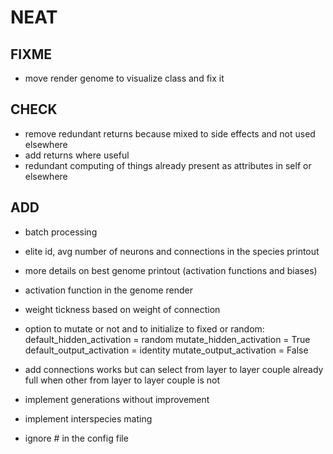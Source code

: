 # NEAT

## FIXME

- move render genome to visualize class and fix it

## CHECK

- remove redundant returns because mixed to side effects and not used elsewhere
- add returns where useful
- redundant computing of things already present as attributes in self or elsewhere

## ADD

- batch processing
- elite id, avg number of neurons and connections in the species printout
- more details on best genome printout (activation functions and biases)
- activation function in the genome render
- weight tickness based on weight of connection

- option to mutate or not and to initialize to fixed or random:
    default_hidden_activation  = random
    mutate_hidden_activation   = True
    default_output_activation  = identity
    mutate_output_activation   = False

- add connections works but can select from layer to layer couple already full when other from layer to layer couple is not
- implement generations without improvement
- implement interspecies mating
- ignore # in the config file
